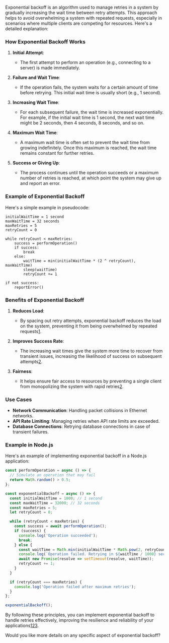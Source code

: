Exponential backoff is an algorithm used to manage retries in a system by gradually increasing the wait time between retry attempts. This approach helps to avoid overwhelming a system with repeated requests, especially in scenarios where multiple clients are competing for resources. Here's a detailed explanation:

### How Exponential Backoff Works

1. **Initial Attempt**:
   - The first attempt to perform an operation (e.g., connecting to a server) is made immediately.

2. **Failure and Wait Time**:
   - If the operation fails, the system waits for a certain amount of time before retrying. This initial wait time is usually short (e.g., 1 second).

3. **Increasing Wait Time**:
   - For each subsequent failure, the wait time is increased exponentially. For example, if the initial wait time is 1 second, the next wait time might be 2 seconds, then 4 seconds, 8 seconds, and so on.

4. **Maximum Wait Time**:
   - A maximum wait time is often set to prevent the wait time from growing indefinitely. Once this maximum is reached, the wait time remains constant for further retries.

5. **Success or Giving Up**:
   - The process continues until the operation succeeds or a maximum number of retries is reached, at which point the system may give up and report an error.

### Example of Exponential Backoff

Here's a simple example in pseudocode:

```pseudocode
initialWaitTime = 1 second
maxWaitTime = 32 seconds
maxRetries = 5
retryCount = 0

while retryCount < maxRetries:
    success = performOperation()
    if success:
        break
    else:
        waitTime = min(initialWaitTime * (2 ^ retryCount), maxWaitTime)
        sleep(waitTime)
        retryCount += 1

if not success:
    reportError()
```

### Benefits of Exponential Backoff

1. **Reduces Load**:
   - By spacing out retry attempts, exponential backoff reduces the load on the system, preventing it from being overwhelmed by repeated requests[1](https://en.wikipedia.org/wiki/Exponential_backoff).

2. **Improves Success Rate**:
   - The increasing wait times give the system more time to recover from transient issues, increasing the likelihood of success on subsequent attempts[2](https://stackoverflow.com/questions/28732327/what-is-the-benefit-of-using-exponential-backoff).

3. **Fairness**:
   - It helps ensure fair access to resources by preventing a single client from monopolizing the system with rapid retries[2](https://stackoverflow.com/questions/28732327/what-is-the-benefit-of-using-exponential-backoff).

### Use Cases

- **Network Communication**: Handling packet collisions in Ethernet networks.
- **API Rate Limiting**: Managing retries when API rate limits are exceeded.
- **Database Connections**: Retrying database connections in case of transient failures.

### Example in Node.js

Here's an example of implementing exponential backoff in a Node.js application:

```javascript
const performOperation = async () => {
  // Simulate an operation that may fail
  return Math.random() > 0.5;
};

const exponentialBackoff = async () => {
  const initialWaitTime = 1000; // 1 second
  const maxWaitTime = 32000; // 32 seconds
  const maxRetries = 5;
  let retryCount = 0;

  while (retryCount < maxRetries) {
    const success = await performOperation();
    if (success) {
      console.log('Operation succeeded');
      break;
    } else {
      const waitTime = Math.min(initialWaitTime * Math.pow(2, retryCount), maxWaitTime);
      console.log(`Operation failed. Retrying in ${waitTime / 1000} seconds...`);
      await new Promise(resolve => setTimeout(resolve, waitTime));
      retryCount += 1;
    }
  }

  if (retryCount === maxRetries) {
    console.log('Operation failed after maximum retries');
  }
};

exponentialBackoff();
```

By following these principles, you can implement exponential backoff to handle retries effectively, improving the resilience and reliability of your applications[1](https://en.wikipedia.org/wiki/Exponential_backoff)[2](https://stackoverflow.com/questions/28732327/what-is-the-benefit-of-using-exponential-backoff)[3](https://www.computerhope.com/jargon/e/exponential-backoff.htm).

Would you like more details on any specific aspect of exponential backoff?
